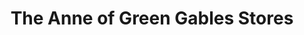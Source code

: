---
title: "The Anne of Green Gables Stores"
url: /charlottetown/the-anne-of-green-gables-stores/
shop: Andenken
---